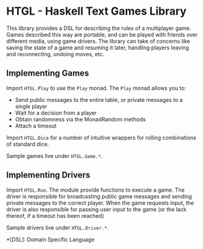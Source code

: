 # HTGL - Haskell Text Games Library

This library provides a DSL for describing the rules of a multiplayer game. Games described
this way are portable, and can be played with friends over different media, using game drivers.
The library can take of concerns like saving the state of a game and resuming it later, handling 
players leaving and reconnecting, undoing moves, etc.

## Implementing Games

Import `HTGL.Play` to use the `Play` monad. The `Play` monad allows you to:
 - Send public messages to the entire table, or private messages to a single player
 - Wait for a decision from a player
 - Obtain randomness via the MonadRandom methods
 - Attach a timeout 

Import `HTGL.Dice` for a number of intuitive wrappers for rolling combinations of standard dice.

Sample games live under `HTGL.Game.*`.

## Implementing Drivers

Import `HTGL.Run`. The module provide functions to execute a game. The driver is responsible
for broadcasting public game messages and sending private messages to the correct player. When
the game requests input, the driver is also responsible for passing user input to the game
(or the lack thereof, if a timeout has been reached)

Sample drivers live under `HTGL.Driver.*`.



*[DSL]: Domain Specific Language
